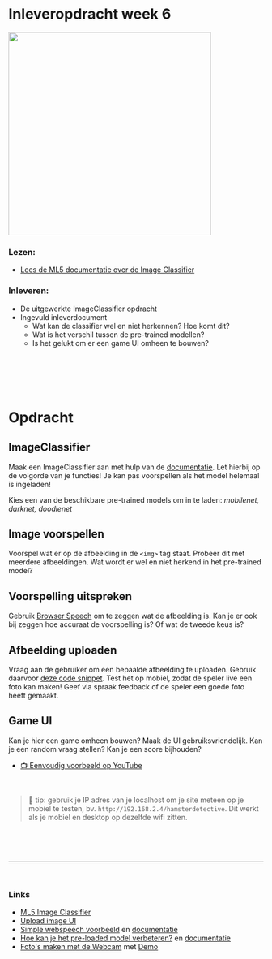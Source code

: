 
# Inleveropdracht week 6

<a href="https://www.youtube.com/watch?v=tqyG6YZLI0Y)" target="_blank"><img src="./inleveropdracht/images/hamsterdetective.png" width="400"></a>

### Lezen:

 - [Lees de ML5 documentatie over de Image Classifier](https://learn.ml5js.org/#/reference/image-classifier)

### Inleveren:

- De uitgewerkte ImageClassifier opdracht
- Ingevuld inleverdocument
   - Wat kan de classifier wel en niet herkennen? Hoe komt dit?
   - Wat is het verschil tussen de pre-trained modellen?
   - Is het gelukt om er een game UI omheen te bouwen?


<br>
<br>
<br>
<br>

# Opdracht

## ImageClassifier

Maak een ImageClassifier aan met hulp van de [documentatie](https://learn.ml5js.org/#/reference/image-classifier). Let hierbij op de volgorde van je functies! Je kan pas voorspellen als het model helemaal is ingeladen!

Kies een van de beschikbare pre-trained models om in te laden: *mobilenet, darknet, doodlenet*

## Image voorspellen

Voorspel wat er op de afbeelding in de `<img>` tag staat. Probeer dit met meerdere afbeeldingen. Wat wordt er wel en niet herkend in het pre-trained model?

## Voorspelling uitspreken

Gebruik [Browser Speech](https://github.com/HR-CMGT/PRG08-2020-2021/blob/main/snippets/speech.md) om te zeggen wat de afbeelding is. Kan je er ook bij zeggen hoe accuraat de voorspelling is? Of wat de tweede keus is?

## Afbeelding uploaden

Vraag aan de gebruiker om een bepaalde afbeelding te uploaden. Gebruik daarvoor [deze code snippet](https://github.com/HR-CMGT/PRG08-2020-2021/blob/main/snippets/uploadimage.md). Test het op mobiel, zodat de speler live een foto kan maken! Geef via spraak feedback of de speler een goede foto heeft gemaakt. 

## Game UI

 Kan je hier een game omheen bouwen? Maak de UI gebruiksvriendelijk. Kan je een random vraag stellen? Kan je een score bijhouden?

- [📺  Eenvoudig voorbeeld op YouTube](https://www.youtube.com/watch?v=tqyG6YZLI0Y)

<br>

> 🤯 tip: gebruik je IP adres van je localhost om je site meteen op je mobiel te testen, bv. `http://192.168.2.4/hamsterdetective`. Dit werkt als je mobiel en desktop op dezelfde wifi zitten.

<br>
<br>
<br>

---

<br>


### Links

- [ML5 Image Classifier](https://learn.ml5js.org/#/reference/image-classifier)
- [Upload image UI](https://github.com/HR-CMGT/PRG08-2020-2021/blob/main/snippets/uploadimage.md)
- [Simple webspeech voorbeeld](https://github.com/HR-CMGT/PRG08-2020-2021/blob/main/snippets/speech.md) en [documentatie](https://developer.mozilla.org/en-US/docs/Web/API/SpeechSynthesis)
- [Hoe kan je het pre-loaded model verbeteren?](https://github.com/HR-CMGT/Machine-Learning-Readinglist/tree/master/extractfeatures) en [documentatie](https://learn.ml5js.org/#/reference/feature-extractor)
- [Foto's maken met de Webcam](https://developer.mozilla.org/en-US/docs/Web/API/ImageCapture) met [Demo](https://simpl.info/imagecapture/)

